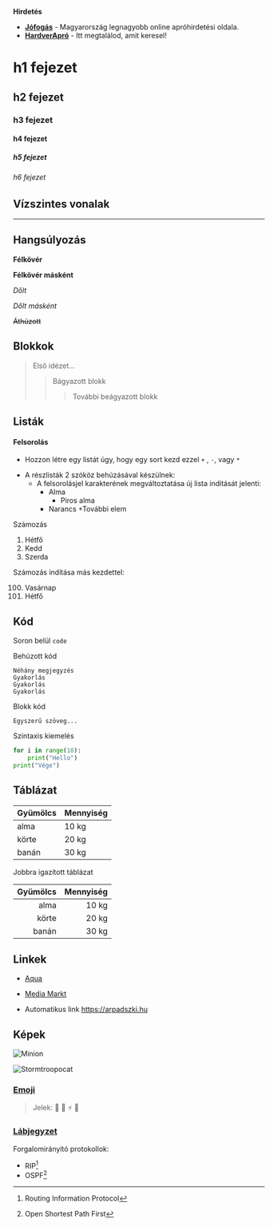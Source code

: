 **Hirdetés**

- __[Jófogás](https://jofogas.hu/)__ - Magyarország legnagyobb online apróhirdetési oldala.
- __[HardverApró](https://harverapro.hu/)__ - Itt megtalálod, amit keresel!


# h1 fejezet
## h2 fejezet
### h3 fejezet
#### h4 fejezet
##### h5 fejezet
###### h6 fejezet


## Vízszintes vonalak
 ----------


## Hangsúlyozás


**Félkövér**

__Félkövér másként__

_Dőlt_

_Dőlt másként_

~~Áthúzott~~


## Blokkok


>Első idézet...
>>Bágyazott blokk
>>>További beágyazott blokk


## Listák


#### Felsorolás

+ Hozzon létre egy listát úgy, hogy egy sort kezd ezzel `+` , `-`, vagy `*`
- A részlisták 2 szóköz behúzásával készülnek:
   * A felsorolásjel karakterének megváltoztatása új lista indítását jelenti:
     + Alma
       + Piros alma
     + Narancs
+További elem

Számozás

1. Hétfő
2. Kedd
3. Szerda



Számozás indítása más kezdettel:

100. Vasárnap
101. Hétfő


## Kód


Soron belül `code`

Behúzott kód

``` 
Néhány megjegyzés
Gyakorlás
Gyakorlás
Gyakorlás
```


Blokk kód


```
Egyszerű szöveg...
```


Szintaxis kiemelés

```python
for i in range(10):
    print("Hello")
print("Vége")
```

## Táblázat

| **Gyümölcs** | **Mennyiség** |
| -------- | --------- |
| alma   |10 kg
| körte  |20 kg
| banán  |30 kg

Jobbra igazított táblázat

|Gyümölcs | Mennyiség |
|---------:|-----------:|
|alma   |10 kg
|körte |20 kg
|banán |30 kg


## Linkek


* [Aqua](http://aqua.hu)

* [Media Markt](http://mediamarkt.hu/ "MediaMarkt Magyarország")

* Automatikus link https://arpadszki.hu


## Képek
![Minion]( https://octodex.github.com/images/minion.png)

![Stormtroopocat](https://octodex.github.com/images/stormtroopocat.jpg "The Stormtroopocat")


### [Emoji](https://github.com/markdown-it/markdown-it-emoji) 

> Jelek: :tada: :rotating_light: :zap: :apple:


### [Lábjegyzet](https://github.com/markdown-it/markdown-it-footnote)

Forgalomirányító protokollok:  
* RIP[^1]
* OSPF[^2]

[^1]: Routing Information Protocol
[^2]: Open Shortest Path First

